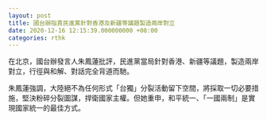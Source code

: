 ```yaml
---
layout: post
title: 國台辦指責民進黨針對香港及新疆等議題製造兩岸對立
date: 2020-12-16 12:15:39.000000000 +08:00
categories: rthk
---
```


在北京，國台辦發言人朱鳳蓮批評，民進黨當局針對香港、新疆等議題，製造兩岸對立，行徑與和解、對話完全背道而馳。

朱鳳蓮強調，大陸絕不為任何形式「台獨」分裂活動留下空間，將採取一切必要措施，堅決粉碎分裂圖謀，捍衛國家主權。但她重申，和平統一、「一國兩制」是實現國家統一的最佳方式。
